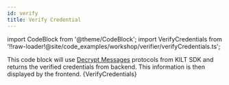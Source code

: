 ```yaml
---
id: verify
title: Verify Credential
---
```


import CodeBlock from '@theme/CodeBlock';
import VerifyCredentials from '!!raw-loader!@site/code_examples/workshop/verifier/verifyCredentials.ts';

 This code block will use <a href="https://kiltprotocol.github.io/sdk-js/modules/_kiltprotocol_messaging.html" target="_blank"> Decrypt Messages</a> protocols from KILT SDK and returns the verified credentials from backend. This information is then displayed by the frontend.
<CodeBlock className="language-ts" title="backendVerificationHandler.ts">
  {VerifyCredentials}
</CodeBlock>
